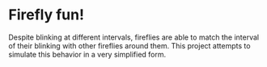 # Firefly fun!
Despite blinking at different intervals, fireflies are able to match the interval of their blinking with other fireflies around them.
This project attempts to simulate this behavior in a very simplified form.
